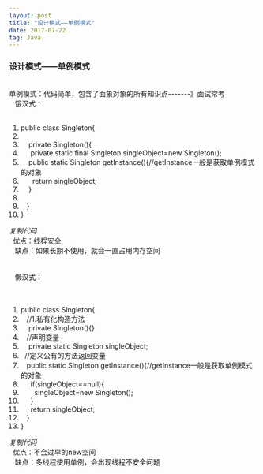 ```yaml
---
layout: post
title: "设计模式——单例模式"
date: 2017-07-22
tag: Java 
---
```




### 设计模式——单例模式

<br>
单例模式：代码简单，包含了面象对象的所有知识点-------》面试常考<br>
&nbsp; &nbsp;饿汉式：<br>
&nbsp; &nbsp;&nbsp; &nbsp;<br>
<div class="blockcode"><div id="code_L4H"><ol><li>public class Singleton{<br>
</li><li><br>
</li><li>&nbsp; &nbsp; private Singleton(){<br>
</li><li>&nbsp; &nbsp;&nbsp;&nbsp;private static final Singleton singleObject=new Singleton();<br>
</li><li>&nbsp; &nbsp; public static Singleton getInstance(){//getInstance一般是获取单例模式的对象<br>
</li><li>&nbsp; &nbsp;&nbsp; &nbsp;return singleObject;<br>
</li><li>&nbsp; &nbsp; }<br>
</li><li><br>
</li><li>&nbsp; &nbsp;}<br>
</li><li>}</li></ol></div><em onclick="copycode($('code_L4H'));">复制代码</em></div>&nbsp;&nbsp;优点：线程安全<br>
&nbsp; &nbsp;缺点：如果长期不使用，就会一直占用内存空间<br>
<br>
<br>
&nbsp; &nbsp;懒汉式：<br>
&nbsp; &nbsp;<br>
&nbsp; &nbsp;&nbsp;&nbsp;<br>
<div class="blockcode"><div id="code_Q3Z"><ol><li>public class Singleton{<br>
</li><li>&nbsp; &nbsp;//1.私有化构造方法<br>
</li><li>&nbsp; &nbsp; private Singleton(){}<br>
</li><li>&nbsp; &nbsp;//声明变量<br>
</li><li>&nbsp; &nbsp; private static Singleton singleObject;<br>
</li><li>&nbsp;&nbsp;//定义公有的方法返回变量<br>
</li><li>&nbsp; &nbsp;public static Singleton getInstance(){//getInstance一般是获取单例模式的对象<br>
</li><li>&nbsp; &nbsp;&nbsp;&nbsp;if(singleObject==null){<br>
</li><li>&nbsp; &nbsp;&nbsp; &nbsp; singleObject=new Singleton();<br>
</li><li>&nbsp; &nbsp;&nbsp;&nbsp;}<br>
</li><li>&nbsp; &nbsp;&nbsp;&nbsp;return singleObject;<br>
</li><li>&nbsp; &nbsp;}<br>
</li><li>}</li></ol></div><em onclick="copycode($('code_Q3Z'));">复制代码</em></div>&nbsp;&nbsp;优点：不会过早的new空间<br>
&nbsp; &nbsp;缺点：多线程使用单例，会出现线程不安全问题<br>
<br>

